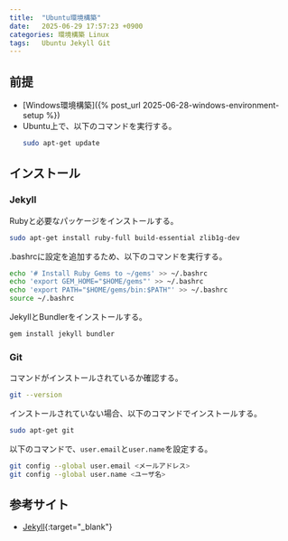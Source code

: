 ```yaml
---
title:  "Ubuntu環境構築"
date:   2025-06-29 17:57:23 +0900
categories: 環境構築 Linux
tags:   Ubuntu Jekyll Git
---
```


## 前提
- [Windows環境構築]({% post_url 2025-06-28-windows-environment-setup %})
- Ubuntu上で、以下のコマンドを実行する。
    ```bash
    sudo apt-get update
    ```

## インストール

### Jekyll
Rubyと必要なパッケージをインストールする。
```bash
sudo apt-get install ruby-full build-essential zlib1g-dev
```
.bashrcに設定を追加するため、以下のコマンドを実行する。
```bash
echo '# Install Ruby Gems to ~/gems' >> ~/.bashrc
echo 'export GEM_HOME="$HOME/gems"' >> ~/.bashrc
echo 'export PATH="$HOME/gems/bin:$PATH"' >> ~/.bashrc
source ~/.bashrc
```
JekyllとBundlerをインストールする。
```bash
gem install jekyll bundler
```

### Git
コマンドがインストールされているか確認する。
```bash
git --version
```
インストールされていない場合、以下のコマンドでインストールする。
```bash
sudo apt-get git
```
以下のコマンドで、```user.email```と```user.name```を設定する。
```bash
git config --global user.email <メールアドレス>
git config --global user.name <ユーザ名>
```

## 参考サイト
- [Jekyll](https://jekyllrb.com/docs/installation/ubuntu/){:target="_blank"}
